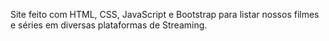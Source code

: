 Site feito com HTML, CSS, JavaScript e Bootstrap para listar nossos filmes e séries em diversas plataformas de Streaming.

